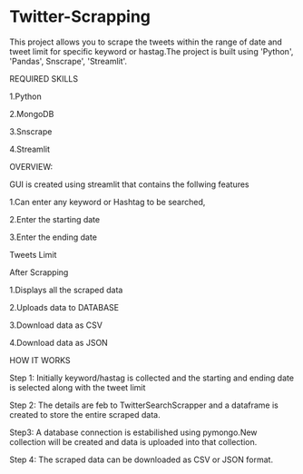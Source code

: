 # Twitter-Scrapping
This project allows you to scrape the tweets within the range of date and tweet limit for specific keyword or hastag.The project is built using 'Python', 'Pandas', Snscrape', 'Streamlit'.

REQUIRED SKILLS

1.Python

2.MongoDB

3.Snscrape

4.Streamlit

OVERVIEW:

GUI is created using streamlit that contains the follwing features

1.Can enter any keyword or Hashtag to be searched,

2.Enter the starting date

3.Enter the ending date

Tweets Limit

After Scrapping

1.Displays all the scraped data

2.Uploads data to DATABASE

3.Download data as CSV

4.Download data as JSON

HOW IT WORKS

Step 1: Initially keyword/hastag is collected and the starting and ending date is selected along with the tweet limit

Step 2: The details are feb to TwitterSearchScrapper and a dataframe is created to store the entire scraped data.

Step3: A database connection is estabilished using pymongo.New collection will be created and data is uploaded into that collection.

Step 4: The scraped data can be downloaded as CSV or JSON format.

